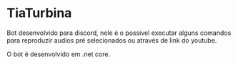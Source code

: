 # TiaTurbina

Bot desenvolvido para discord, nele é o possivel executar alguns comandos para reproduzir audios pré selecionados ou através de link do youtube.

O bot é desenvolvido em .net core.
